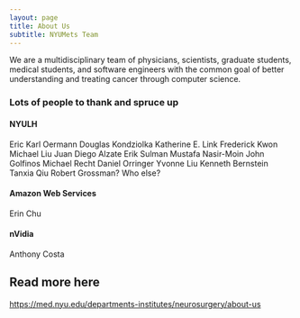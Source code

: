 ```yaml
---
layout: page
title: About Us
subtitle: NYUMets Team
---
```


We are a multidisciplinary team of physicians, scientists, graduate students, medical students, and software engineers with the common goal of better understanding and treating cancer through computer science. 

### Lots of people to thank and spruce up
#### NYULH
Eric Karl Oermann
Douglas Kondziolka
Katherine E. Link
Frederick Kwon
Michael Liu
Juan Diego Alzate
Erik Sulman
Mustafa Nasir-Moin
John Golfinos
Michael Recht
Daniel Orringer
Yvonne Liu
Kenneth Bernstein
Tanxia Qiu
Robert Grossman?
Who else?

#### Amazon Web Services
Erin Chu

#### nVidia
Anthony Costa

## Read more here
https://med.nyu.edu/departments-institutes/neurosurgery/about-us